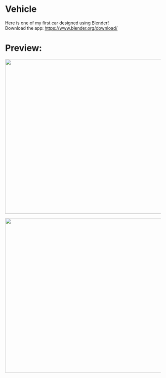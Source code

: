 # Vehicle

Here is one of my first car designed using Blender!  
Download the app: https://www.blender.org/download/  
  
  
# Preview:  

<p1 align="left">
<img src="https://user-images.githubusercontent.com/63077422/117698510-d06b4f80-b191-11eb-954b-e29e605ebbc5.png" width="700" height="500">  
</p1>

<p align="right">
<img src="https://user-images.githubusercontent.com/63077422/117698547-d8c38a80-b191-11eb-80ea-14e8a38d50a1.png" width="700" height="500">  
</p>
